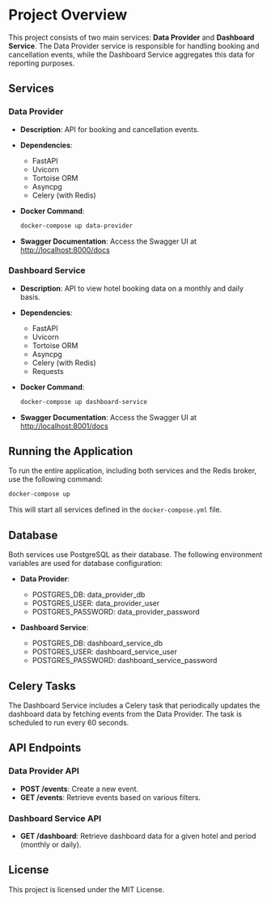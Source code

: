 # Project Overview

This project consists of two main services: **Data Provider** and **Dashboard Service**. The Data Provider service is responsible for handling booking and cancellation events, while the Dashboard Service aggregates this data for reporting purposes.

## Services

### Data Provider

- **Description**: API for booking and cancellation events.
- **Dependencies**:
  - FastAPI
  - Uvicorn
  - Tortoise ORM
  - Asyncpg
  - Celery (with Redis)
  
- **Docker Command**:
  ```bash
  docker-compose up data-provider
  ```

- **Swagger Documentation**: Access the Swagger UI at [http://localhost:8000/docs](http://localhost:8000/docs)

### Dashboard Service

- **Description**: API to view hotel booking data on a monthly and daily basis.
- **Dependencies**:
  - FastAPI
  - Uvicorn
  - Tortoise ORM
  - Asyncpg
  - Celery (with Redis)
  - Requests
  
- **Docker Command**:
  ```bash
  docker-compose up dashboard-service
  ```

- **Swagger Documentation**: Access the Swagger UI at [http://localhost:8001/docs](http://localhost:8001/docs)

## Running the Application

To run the entire application, including both services and the Redis broker, use the following command:
```bash
docker-compose up
```
This will start all services defined in the `docker-compose.yml` file.


## Database

Both services use PostgreSQL as their database. The following environment variables are used for database configuration:

- **Data Provider**:
  - POSTGRES_DB: data_provider_db
  - POSTGRES_USER: data_provider_user
  - POSTGRES_PASSWORD: data_provider_password

- **Dashboard Service**:
  - POSTGRES_DB: dashboard_service_db
  - POSTGRES_USER: dashboard_service_user
  - POSTGRES_PASSWORD: dashboard_service_password

## Celery Tasks

The Dashboard Service includes a Celery task that periodically updates the dashboard data by fetching events from the Data Provider. The task is scheduled to run every 60 seconds.

## API Endpoints

### Data Provider API

- **POST /events**: Create a new event.
- **GET /events**: Retrieve events based on various filters.

### Dashboard Service API

- **GET /dashboard**: Retrieve dashboard data for a given hotel and period (monthly or daily).

## License

This project is licensed under the MIT License.
